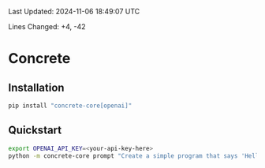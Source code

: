 Last Updated: 2024-11-06 18:49:07 UTC

Lines Changed: +4, -42

# Concrete

## Installation
```python
pip install "concrete-core[openai]"
```

## Quickstart
```bash
export OPENAI_API_KEY=<your-api-key-here>
python -m concrete-core prompt "Create a simple program that says 'Hello, World!'"
```
